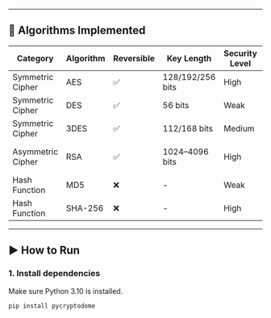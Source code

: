 
---

## 🧪 Algorithms Implemented

| Category         | Algorithm | Reversible | Key Length          | Security Level | Notes                         |
|------------------|-----------|------------|----------------------|----------------|-------------------------------|
| Symmetric Cipher | AES       | ✅         | 128/192/256 bits     | High           | Modern standard               |
| Symmetric Cipher | DES       | ✅         | 56 bits              | Weak           | Obsolete                      |
| Symmetric Cipher | 3DES      | ✅         | 112/168 bits         | Medium         | Transitional use              |
| Asymmetric Cipher| RSA       | ✅         | 1024–4096 bits       | High           | For key exchange & signatures|
| Hash Function    | MD5       | ❌         | -                    | Weak           | Vulnerable to collisions      |
| Hash Function    | SHA-256   | ❌         | -                    | High           | Recommended secure hash       |

---

## ▶️ How to Run

### 1. Install dependencies

Make sure Python 3.10 is installed.

```bash
pip install pycryptodome
